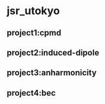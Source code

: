 # jsr_utokyo


## project1:cpmd


## project2:induced-dipole


## project3:anharmonicity


## project4:bec


